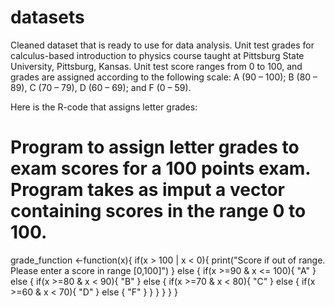 # datasets
Cleaned dataset that is ready to use for data analysis. Unit test grades for calculus-based introduction to physics course taught at Pittsburg State University, Pittsburg, Kansas. Unit test score ranges from 0 to 100, and grades are assigned according to the following scale: A (90 – 100); B (80 – 89), C (70 – 79), D (60 – 69); and F (0 – 59).

Here is the R-code that assigns letter grades:

# Program to assign letter grades to exam scores for a 100 points exam. Program takes as imput a vector containing scores in the range 0 to 100.


grade_function <-function(x){
  if(x > 100 | x < 0){
    print("Score if out of range. Please enter a score in range [0,100]")
  }
  else {
    if(x >=90 & x <= 100){
      "A"
    }
    else {
      if(x >=80 & x < 90){
        "B"
      }
      else {
        if(x >=70 & x < 80){
          "C"
        }
        else {
        if(x >=60 & x < 70){
          "D"
        }
          else {
            "F"
          }
        }
      }
    }
  }
}

